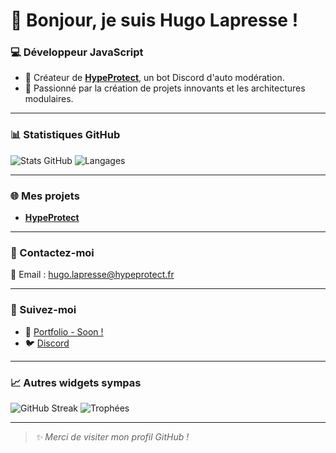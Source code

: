 # 👋 Bonjour, je suis Hugo Lapresse !

### 💻 Développeur JavaScript
- 🚀 Créateur de **[HypeProtect](https://hypeprotect.fr)**, un bot Discord d'auto modération.  
- 🌟 Passionné par la création de projets innovants et les architectures modulaires.  

---

### 📊 Statistiques GitHub

![Stats GitHub](https://github-readme-stats.vercel.app/api?username=HugoLapresse&show_icons=true&theme=radical&hide=stars&count_private=true)
![Langages](https://github-readme-stats.vercel.app/api/top-langs/?username=HugoLapresse&layout=compact&theme=radical)

---

### 🌐 Mes projets  
- **[HypeProtect](https://hypeprotect.fr)**

---

### 💬 Contactez-moi  
📧 Email : [hugo.lapresse@hypeprotect.fr](mailto:hugo.lapresse@hypeprotect.fr)  

---

### 🔗 Suivez-moi  
- 🌟 [Portfolio - Soon !](https://exemple.com)
- 🐦 [Discord](https://discord.gg/hypeprotect)

---

### 📈 Autres widgets sympas

![GitHub Streak](https://github-readme-streak-stats.herokuapp.com/?user=HugoLapresse&theme=radical)
![Trophées](https://github-profile-trophy.vercel.app/?username=HugoLapresse&theme=darkhub&row=1&no-frame=true)

---

> *✨ Merci de visiter mon profil GitHub !*
